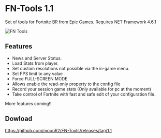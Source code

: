 # FN-Tools 1.1
Set of tools for Fortnite BR from Epic Games. Requires NET Framework 4.6.1

![FN Tools](https://i.imgur.com/eTsHwtF.png)

## Features
* News and Server Status. 
* Load Stats from player.
* Set custom resolutions not possible via the in-game menu.
* Set FPS limit to any value
* Force FULL-SCREEN MODE
* Allows enable the read-only property to the config file
* Record your session game stats (Only available for pc at the moment)
* Take control of Fortnite with fast and safe edit of your configuration file.

More features coming!!

## Dowload
https://github.com/moonR2/FN-Tools/releases/tag/1.1

